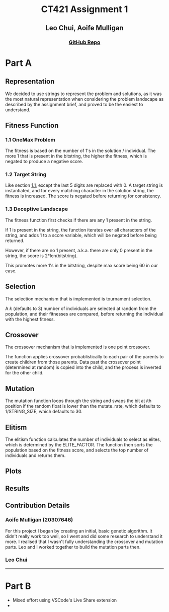 <div align="center">
<h1> CT421 Assignment 1 </h1>
<h2> Leo Chui, Aoife Mulligan </h2>
<h3><a href="https://www.github.com/czz592/ct421-assignment/">GitHub Repo</a></h3>
</div>

# Part A

## Representation

We decided to use strings to represent the problem and solutions, as it was the most natural representation when considering the problem landscape as described by the assignment brief, and proved to be the easiest to understand.

## Fitness Function

### 1.1 OneMax Problem

The fitness is based on the number of 1's in the solution / individual. The more 1 that is present in the bitstring, the higher the fitness, which is negated to produce a negative score.

### 1.2 Target String

Like section [1.1](report.md#11-onemax-problem), except the last 5 digits are replaced with 0. A target string is instantiated, and for every matching character in the solution string, the fitness is increased. The score is negated before returning for consistency.

### 1.3 Deceptive Landscape

The fitness function first checks if there are any 1 present in the string.

If 1 is present in the string, the function iterates over all characters of the string, and adds 1 to a score variable, which will be negated before being returned. 

However, if there are no 1 present, a.k.a. there are only 0 present in the string, the score is 2*len(bitstring).

This promotes more 1's in the bitstring, despite max score being 60 in our case.

## Selection

The selection mechanism that is implemented is tournament selection. 

A $k$ (defaults to 3) number of individuals are selected at random from the population, and their fitnesses are compared, before returning the individual with the highest fitness.

## Crossover

The crossover mechanism that is implemented is one point crossover.

The function applies crossover probablistically to each pair of the parents to create children from those parents. Data past the crossover point (determined at random) is copied into the child, and the process is inverted for the other child.

## Mutation

The mutation function loops through the string and swaps the bit at $i$th position if the random float is lower than the mutate_rate, which defaults to 1/STRING_SIZE, which defaults to 30.

## Elitism

The elitism function calculates the number of individuals to select as elites, which is determined by the ELITE_FACTOR. The function then sorts the population based on the fitness score, and selects the top number of individuals and returns them.

## Plots



## Results



## Contribution Details

### Aoife Mulligan (20307646)

For this project I began by creating an initial, basic genetic algorithm. It didn't really work too well, so I went and did some research to understand it more. I realised that I wasn't fully understanding the crossover and mutation parts. Leo and I worked together to build the mutation parts then. 

### Leo Chui


---

# Part B
- Mixed effort using VSCode's Live Share extension
- 
